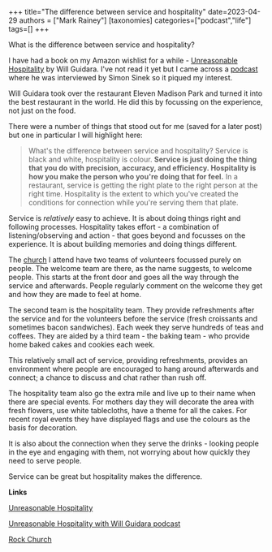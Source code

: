 +++
title="The difference between service and hospitality"
date=2023-04-29
authors = ["Mark Rainey"]
[taxonomies]
categories=["podcast","life"]
tags=[]
+++

What is the difference between service and hospitality?

<!-- more -->

I have had a book on my Amazon wishlist for a while - [Unreasonable Hospitality](https://www.amazon.co.uk/dp/B0B13W5GPT) by Will Guidara. I've not read it yet but I came across a [podcast](https://simonsinek.com/podcast/episodes/unreasonable-hospitality-with-will-guidara/) where he was interviewed by Simon Sinek so it piqued my interest.

Will Guidara took over the restaurant Eleven Madison Park and turned it into the best restaurant in the world. He did this by focussing on the experience, not just on the food. 

There were a number of things that stood out for me (saved for a later post) but one in particular I will highlight here:

> What's the difference between service and hospitality? Service is black and white, hospitality is colour. **Service is just doing the thing that you do with precision, accuracy, and efficiency. Hospitality is how you make the person who you're doing that for feel.** In a restaurant, service is getting the right plate to the right person at the right time. Hospitality is the extent to which you've created the conditions for connection while you're serving them that plate.

Service is *relatively* easy to achieve. It is about doing things right and following processes. Hospitality takes effort - a combination of listening/observing and action - that goes beyond and focusses on the experience. It is about building memories and doing things different.

The [church](https://therockchurchuk.com/) I attend have two teams of volunteers focussed purely on people. The welcome team are there, as the name suggests, to welcome people. This starts at the front door and goes all the way through the service and afterwards. People regularly comment on the welcome they get and how they are made to feel at home.

The second team is the hospitality team. They provide refreshments after the service and for the volunteers before the service (fresh croissants and sometimes bacon sandwiches). Each week they serve hundreds of teas and coffees. They are aided by a third team - the baking team - who provide home baked cakes and cookies each week.

This relatively small act of service, providing refreshments, provides an environment where people are encouraged to hang around afterwards and connect; a chance to discuss and chat rather than rush off.

The hospitality team also go the extra mile and live up to their name when there are special events. For mothers day they will decorate the area with fresh flowers, use white tablecloths, have a theme for all the cakes. For recent royal events they have displayed flags and use the colours as the basis for decoration.

It is also about the connection when they serve the drinks - looking people in the eye and engaging with them, not worrying about how quickly they need to serve people.

Service can be great but hospitality makes the difference.

__Links__

[Unreasonable Hospitality](https://www.amazon.co.uk/dp/B0B13W5GPT) 

[Unreasonable Hospitality with Will Guidara podcast](https://simonsinek.com/podcast/episodes/unreasonable-hospitality-with-will-guidara/)

[Rock Church](https://therockchurchuk.com/)

